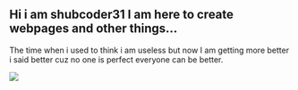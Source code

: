 <html>
  <head>
    <title>
      Shubcoder31user
    </title>
  </head>
  <body>
    <h2>
      Hi i am shubcoder31 I am here to create webpages and other things...
    </h2>
    <p>
      The time when i used to think i am useless but now I am getting more better i said better cuz no one is perfect everyone can be better.
    </p>
    <img src="https://www.google.com/url?sa=i&url=https%3A%2F%2Ftwitter.com%2Fcode&psig=AOvVaw0ePM4sI8RtBswryjILksN8&ust=1693457632067000&source=images&cd=vfe&opi=89978449&ved=0CBAQjRxqFwoTCOiX5LbLg4EDFQAAAAAdAAAAABAE">
  </body>
</html>
